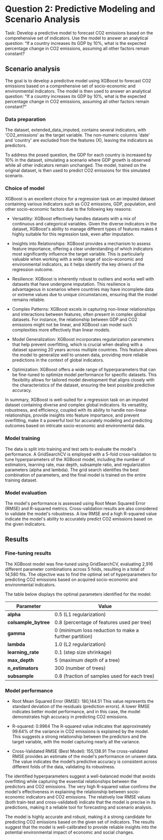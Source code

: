 # Question 2: Predictive Modeling and Scenario Analysis

Task:
Develop a predictive model to forecast CO2 emissions based on the comprehensive set of
indicators. Use the model to answer an analytical question: “If a country increases its GDP
by 10%, what is the expected percentage change in CO2 emissions, assuming all other
factors remain constant?

## Scenario analysis

The goal is to develop a predictive model using XGBoost to forecast CO2 emissions based on a comprehensive set of socio-economic and environmental indicators. The model is then used to answer an analytical question: "If a country increases its GDP by 10%, what is the expected percentage change in CO2 emissions, assuming all other factors remain constant?"


### Data preparation

The dataset, extended_data_imputed, contains several indicators, with 'CO2_emissions' as the target variable. The non-numeric columns 'date' and 'country' are excluded from the features (X), leaving the indicators as predictors.

To address the posed question, the GDP for each country is increased by 10% in the dataset, simulating a scenario where GDP growth is observed while all other indicators remain unchanged.
The model, trained on the original dataset, is then used to predict CO2 emissions for this simulated scenario.

### Choice of model

XGBoost is an excellent choice for a regression task on an imputed dataset containing various indicators such as CO2 emissions, GDP, population, and other socio-economic factors due to the following key reasons:

* Versatility: XGBoost effectively handles datasets with a mix of continuous and categorical variables. Given the diverse indicators in the dataset, XGBoost's ability to manage different types of features makes it highly suitable for this regression task, even after imputation.

* Insights into Relationships: XGBoost provides a mechanism to assess feature importance, offering a clear understanding of which indicators most significantly influence the target variable. This is particularly valuable when working with a wide range of socio-economic and environmental indicators, as it helps identify the key drivers of the regression outcome.

* Resilience: XGBoost is inherently robust to outliers and works well with datasets that have undergone imputation. This resilience is advantageous in scenarios where countries may have incomplete data or extreme values due to unique circumstances, ensuring that the model remains reliable.

* Complex Patterns: XGBoost excels in capturing non-linear relationships and interactions between features, often present in complex global datasets. For instance, the relationship between GDP and CO2 emissions might not be linear, and XGBoost can model such complexities more effectively than linear models.

* Model Generalization: XGBoost incorporates regularization parameters that help prevent overfitting, which is crucial when dealing with a dataset spanning 20 years across multiple countries. This feature allows the model to generalize well to unseen data, providing more reliable predictions in the context of global indicators.

* Optimization: XGBoost offers a wide range of hyperparameters that can be fine-tuned to optimize model performance for specific datasets. This flexibility allows for tailored model development that aligns closely with the characteristics of the dataset, ensuring the best possible predictive accuracy.

In summary, XGBoost is well-suited for a regression task on an imputed dataset containing diverse and complex global indicators. Its versatility, robustness, and efficiency, coupled with its ability to handle non-linear relationships, provide insights into feature importance, and prevent overfitting, make it a powerful tool for accurately modeling and predicting outcomes based on intricate socio-economic and environmental data.

### Model training

The data is split into training and test sets to evaluate the model's performance. A GridSearchCV is employed with a 5-fold cross-validation to tune hyperparameters of the XGBoost model, including the number of estimators, learning rate, max depth, subsample ratio, and regularization parameters (alpha and lambda).
The grid search identifies the best combination of parameters, and the final model is trained on the entire training dataset.

### Model evaluation

The model's performance is assessed using Root Mean Squared Error (RMSE) and R-squared metrics. Cross-validation results are also considered to validate the model's robustness.
A low RMSE and a high R-squared value indicate the model's ability to accurately predict CO2 emissions based on the given indicators.

## Results

### Fine-tuning results

The XGBoost model was fine-tuned using GridSearchCV, evaluating 2,916 different parameter combinations across 5 folds, resulting in a total of 14,580 fits. The objective was to find the optimal set of hyperparameters for predicting CO2 emissions based on acquired socio-economic and environmental indicators.

The table below displays the optimal parameters identified for the model:

| **Parameter**          | **Value**                                    |
|------------------------|----------------------------------------------|
| **alpha**              | 0.5 (L1 regularization)                      |
| **colsample_bytree**   | 0.8 (percentage of features used per tree)   |
| **gamma**              | 0 (minimum loss reduction to make a further partition) |
| **lambda**             | 1.0 (L2 regularization)                      |
| **learning_rate**      | 0.1 (step size shrinkage)                    |
| **max_depth**          | 5 (maximum depth of a tree)                  |
| **n_estimators**       | 300 (number of trees)                        |
| **subsample**          | 0.8 (fraction of samples used for each tree) |

### Model performance

* Root Mean Squared Error (RMSE): 180,144.51
This value represents the standard deviation of the residuals (prediction errors). A lower RMSE indicates better model performance, and in this case, the model demonstrates high accuracy in predicting CO2 emissions.

* R-squared: 0.9964
The R-squared value indicates that approximately 99.64% of the variance in CO2 emissions is explained by the model. This suggests a strong relationship between the predictors and the target variable, with the model capturing nearly all the variance.

* Cross-Validated RMSE (Best Model): 155,138.91
The cross-validated RMSE provides an estimate of the model's performance on unseen data. The value indicates the model’s predictive accuracy is consistent across different folds of the data, validating its robustness.

The identified hyperparameters suggest a well-balanced model that avoids overfitting while capturing the essential relationships between the predictors and CO2 emissions.
The very high R-squared value confirms the model's effectiveness in explaining the relationship between socio-economic indicators and CO2 emissions.
The relatively low RMSE values (both train-test and cross-validated) indicate that the model is precise in its predictions, making it a reliable tool for forecasting and scenario analysis.

The model is highly accurate and robust, making it a strong candidate for predicting CO2 emissions based on the given set of indicators. The results suggest that the model is well-calibrated to provide reliable insights into the potential environmental impact of economic and social changes.